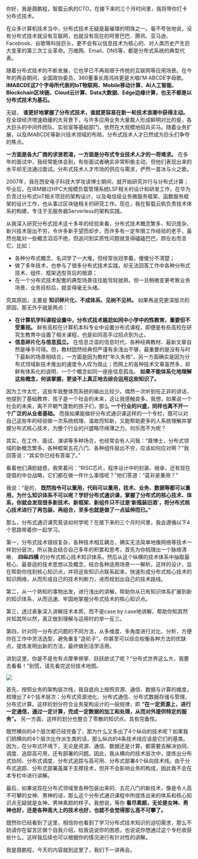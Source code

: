 你好，我是聂鹏程，智载云帆的CTO。在接下来的三个月时间里，我将带你打卡分布式技术。

在众多计算机技术当中，分布式技术无疑是最璀璨的明珠之一。毫不夸张地说，没有分布式技术就没有互联网，也就没有现在的阿里巴巴、腾讯、亚马逊、Facebook、谷歌等科技巨头，更不会有以信息技术为核心的、对人类历史产生巨大变革的第三次工业革命。万维网、Email、DNS等，都是分布式系统的典型代表。

随着分布式技术的不断发展，它也早已不再局限于传统的互联网等应用场景。在今年的两会期间，全国政协委员、360董事长周鸿祎更是大唱I’M ABCDE字母歌。 **IMABCDE这7个字母所代表的IoT物联网、Mobile移动计算、AI人工智能、Blockchain区块链、Cloud云计算、Data大数据、Edge边缘计算，也无不都是以分布式技术为基石。**

无疑， **谁更好地掌握了分布式技术，谁就更容易在新一轮技术浪潮中获得主动。** 在全球经济增速趋缓的大背景下，与许多应用业务大量裁人形成鲜明对比的是，各大巨头的中间件团队、实验室等基础部门，依然在大规模地招兵买马。随着业务扩展，以及IMABCDE等新兴技术领域的布局，分布式技术人才已然成为巨头们争夺的焦点。

**一方面是各大厂商的求贤若渴，一方面是分布式专业技术人才的一将难求。** 在多年的面试中，我经常能体会到，有些面试者确实非常积极主动，但他们表现出来的水平却无法通过面试。分布式技术人才市场的供应与需求，俨然一首冰与火之歌。

2007年，我在西安电子科技大学攻读博士期间，就开始研究并行与分布式计算；毕业后，在IBM做过HPC大规模负载管理系统LSF相关的设计和研发工作，在华为负责过分布式IoT相关项目的架构设计，以及电信级业务微服务框架、函数服务框架的设计工作，也从事过区块链相关的研究工作。现在，我在智载云帆负责技术体系的构建，专注于无服务器Serverless的架构实践。

从我深入研究分布式技术这十多年的经验来看，分布式技术概念繁多、知识庞杂、新兴技术层出不穷，令许多新手望而却步，而许多有一定年限工作经验的老手，虽然也能对一些概念滔滔不绝，但追问到实质性问题就变得磕磕巴巴，顾左右而言它。比如：

- 各种分布式概念、名词学了一大堆，但经常张冠李戴，傻傻分不清楚；
- 做了多年技术，也参与了很多分布式技术实践，却无法回答工作中各种分布式技术、组件、框架选型背后的根源；
- 在一个分布式技术配套的典型场景往往能驾轻就熟，但一旦稍微变更考察业务场景、业务目标后，就变得毫无头绪。

究其原因，主要是 **知识碎片化、不成体系、见树不见林。** 如果再追究更深层次的原因，那无外乎就是两点：

- **在计算机学科课程设置中，分布式技术尴尬如同中小学中的性教育，重要但不受重视。** 鲜有高校在计算机本科专业中设置分布式课程，即便是有些高校在研究生教育中设置了相关课程，也是如同高手过招点到为止。
- **信息碎片化与信息孤立。** 在信息泛滥的信息时代，各种经典教材、最新文章自然是唾手可得。但，教材固然经典但严谨有余浅出不够，最重要的是没有与时下最新的场景相结合，一方面是因为教材“年久失修”，另一方面确实是因为分布式领域新技术推出的速度令人叹为观止；而网上的各种技术文章虽然多，却鲜有体系化的说明，一个个概念如同一座座信息孤岛。 **如果不能体系化地理解这些概念，何谈掌握，更谈不上真正地去综合运用这些知识了。**

因为工作太忙，这些年我整体而系统的输出比较少。偶然一次听到任正非的讲话，他提到了基础教育、孩子是一个社会的未来，这让我感触良多。我想，如果说一个社会的未来，离不开朝气蓬勃的孩子们，那么 **一个行业的兴盛，同样也离不开一个广泛的从业者基础。** 而我如果能做好分布式通识课这样的一个专栏，既可以对自己这些年的经验做一次系统梳理，温故而知新，又能帮助更多的人系统理解并掌握分布式核心技术，为整个行业的兴盛略尽绵薄之力，何乐而不为呢？

其实，在工作、面试、演讲等多种场合，也经常会有人问我：“聂博士，分布式领域的新概念繁多、各种框架五花八门、各种组件层出不穷，应该如何应对啊？”我回答说：“其实你已经有答案了。”

看着他们满脸疑惑，我笑着问：“RISC芯片，程序设计中的封装、继承，还有现在提倡的中台战略，它们都在做一件什么事情呢？”他们答道：“莫非是重用？”

我说：“是的， **既然指令可以重用，代码可以重用，技术、业务、数据等都可以重用，为什么知识体系不可以呢？学好分布式通识课，掌握了分布式的核心技术、体系，你就会发现很多新技术、新框架、新组件只不过是‘新瓶装旧酒’，将分布式核心技术进行了再包装、再组合，至多也就是做了一点延伸而已。”**

那么，分布式通识课究竟该如何学呢？在接下来的三个月时间里，我会遵循以下4个思路带着你一起学习。

第一，分布式技术错综复杂，各种技术相互耦合，确实无法简单地像网络等技术一样划分层次，所以我会结合自己多年的积累和思考，首先为你梳理出一个脉络清晰、 **四纵四横** 的分布式核心技术知识体系，然后从这个纵横的技术体系中抽取最核心、最普适的技术思想以及概念，结合各种适用场景一一解析。这样的设计，旨在帮助你找到核心知识点，并将这些知识点联系起来，快速形成分布式核心技术的知识网络，从而形成自己的技术判断力，进而规划出自己的技术路线。

第二，从一个熟知的事物出发，进行浅出的讲解，帮助你从已有知识体系扩展到新的知识体系，从而迅速、牢固地掌握分布式技术的核心知识点。

第三，透过表象深入讲解技术本质，而不是case by case地讲解，帮助你知其然并知其所以然，真正做到理解与运用时的举一反三。

第四，针对同一分布式问题的不同方法，从多维度、多角度进行对比、分析，方便你在工作中灵活选型，避免重复“造轮子”。你甚至可以综合权衡各种方法的优缺点，提炼发明出新的方法，最终做到活学活用。

讲到这里，你是不是也有点摩拳擦掌、跃跃欲试了呢？“分布式世界这么大，我要去看看！”别慌，请先看完这份技术地图。

![](https://static001.geekbang.org/resource/image/62/e9/62b5acf80f49fe8d1a8b229df36f00e9.jpg?wh=3298*2354)

首先，按照业务的架构层次栈，我自底向上按照资源、通信、数据与计算的维度，梳理出了4个技术层次：分布式资源池化、分布式通信、分布式数据存储与管理、分布式计算。这样的划分符合业务架构设计的一般规律，即 **“在一定资源上，进行一定通信，通过一定计算，完成一定数据的加工和处理，从而对外提供特定的服务”。** 另一方面，这样的划分也整合了零散的知识点，具有完备性。

既然横向的4个层次都已经完备了，那为什么又多出了4个纵向的技术呢？如果我们把横向的4个层次比作派生类的话，那么纵向的4条技术线应该是它们的基类。因为，在分布式环境下，无论是资源、通信、数据还是计算，都需要去解决协同、调度、追踪高可用，还有部署的问题。因此，我从横向的技术层次中，提炼出分布式协同、分布式调度、分布式追踪与高可用、分布式部署4个纵向技术线。由于分布式追踪、分布式部署虽属于支撑技术，但并不会影响业务的构成，因此我不会在本专栏中进行讲解。

最后，如果说现在分布式领域里各种包装出来的、五花八门的新技术，像是令人高不可攀的女神、男神的话，那么这个分布式通识课程中所提炼出来的体系和核心知识点无疑就是女神、男神素颜的样子。我想说，等你 **看尽素颜，无论是女神、男神也好，还是各种高大上的技术也好，也就不会觉得那么高不可攀了。**

既然你已经看到了这里，相信你也看到了学习分布式技术知识的迫切需求，那么不妨请你在留言区做个自我介绍，给我说说你的困惑，也说说你想通过这个专栏收获些什么，这样我后续也可以根据你的情况进行有针对性的讲解。

我是聂鹏程，今天的内容就到这里了，我们下一讲再会。